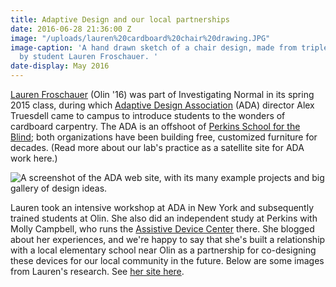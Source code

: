 ```yaml
---
title: Adaptive Design and our local partnerships
date: 2016-06-28 21:36:00 Z
image: "/uploads/lauren%20cardboard%20chair%20drawing.JPG"
image-caption: 'A hand drawn sketch of a chair design, made from triple wall cardboard,
  by student Lauren Froschauer. '
date-display: May 2016
---
```


[Lauren Froschauer](http://adaptivedesignstudyolincollege.blogspot.com/) (Olin '16) was part of Investigating Normal in its spring 2015 class, during which [Adaptive Design Association](http://www.adaptivedesign.org/) (ADA) director Alex Truesdell came to campus to introduce students to the wonders of cardboard carpentry. The ADA is an offshoot of [Perkins School for the Blind](http://www.perkins.org/); both organizations have been building free, customized furniture for decades. (Read more about our lab's practice as a satellite site for ADA work here.)

![A screenshot of the ADA web site, with its many example projects and big gallery of design ideas.](/uploads/ada_screenshot%20jpg.jpg)

Lauren took an intensive workshop at ADA in New York and subsequently trained students at Olin. She also did an independent study at Perkins with Molly Campbell, who runs the [Assistive Device Center](http://www.perkins.org/services/other/assistive-device-center) there. She blogged about her experiences, and we're happy to say that she's built a relationship with a local elementary school near Olin as a partnership for co-designing these devices for our local community in the future. Below are some images from Lauren's research. See [her site here](http://adaptivedesignstudyolincollege.blogspot.com/).



